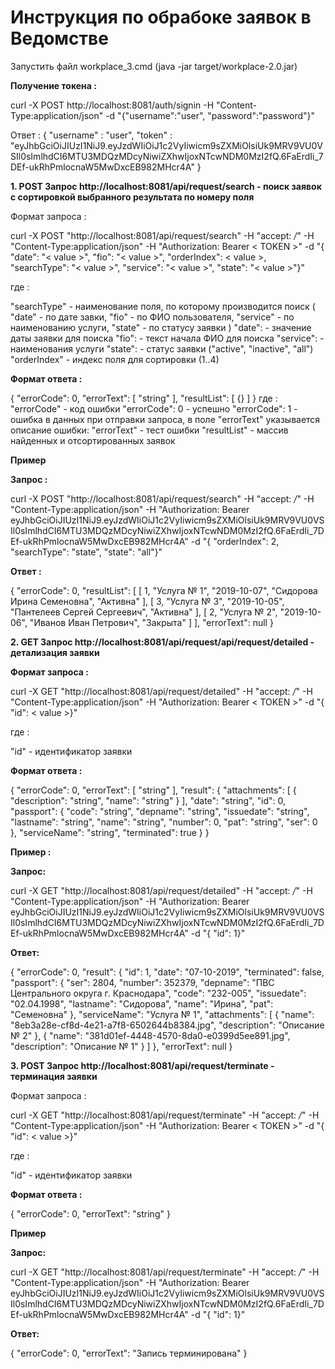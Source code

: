 ﻿# Инструкция по обрабоке заявок в Ведомстве

Запустить файл workplace_3.cmd (java -jar target/workplace-2.0.jar)

<b>Получение токена : </b>

curl -X POST http://localhost:8081/auth/signin -H "Content-Type:application/json" -d "{\"username\":\"user\", \"password\":\"password\"}"

Ответ : 
{
  "username" : "user",
  "token" : "eyJhbGciOiJIUzI1NiJ9.eyJzdWIiOiJ1c2VyIiwicm9sZXMiOlsiUk9MRV9VU0VSIl0sImlhdCI6MTU3MDQzMDcyNiwiZXhwIjoxNTcwNDM0MzI2fQ.6FaErdIi_7DEf-ukRhPmlocnaW5MwDxcEB982MHcr4A"
}


<b>1. POST Запрос http://localhost:8081/api/request/search - поиск заявок с сортировкой выбранного результата по номеру поля</b>

Формат запроса : 

curl -X POST "http://localhost:8081/api/request/search" -H "accept: */*" -H "Content-Type:application/json" 
-H "Authorization: Bearer < TOKEN >" 
-d "{ \"date\": \"< value >\", \"fio\": \"< value >\", \"orderIndex\": < value >, \"searchType\": \"< value >\", 
\"service\": \"< value >\", \"state\": \"< value >\"}"

где :

  "searchType" - наименование поля, по которому производится поиск (
	"date" - по дате завки, 
	"fio" - по ФИО пользователя, 
	"service" - по наименованию услуги, 
	"state" - по статусу заявки
  )
  "date": - значение даты заявки для поиска
  "fio": - текст начала ФИО для поиска
  "service": - наименования услуги
  "state": - статус заявки ("active", "inactive", "all")
  "orderIndex" - индекс поля для сортировки (1..4)

<b>Формат ответа : </b>

{
  "errorCode": 0,
  "errorText": [
    "string"
  ],
  "resultList": [
    {}
  ]
}
где :
   "errorCode" - код ошибки
	   "errorCode": 0 - успешно
	   "errorCode": 1 - ошибка в данных при отправки запроса, в поле "errorText" указывается описание ошибки: 
   "errorText" - тест ошибки
   "resultList" - массив найденных и отсортированных заявок

<b>Пример </b>

<b>Запрос : </b>

curl -X POST "http://localhost:8081/api/request/search" -H "accept: */*" -H "Content-Type:application/json" 
-H "Authorization: Bearer eyJhbGciOiJIUzI1NiJ9.eyJzdWIiOiJ1c2VyIiwicm9sZXMiOlsiUk9MRV9VU0VSIl0sImlhdCI6MTU3MDQzMDcyNiwiZXhwIjoxNTcwNDM0MzI2fQ.6FaErdIi_7DEf-ukRhPmlocnaW5MwDxcEB982MHcr4A" 
-d "{ \"orderIndex\": 2, \"searchType\": \"state\", \"state\": \"all\"}"

<b>Ответ : </b>

{
  "errorCode": 0,
  "resultList": [
    [
      1,
      "Услуга № 1",
      "2019-10-07",
      "Сидорова Ирина Семеновна",
      "Активна"
    ],
    [
      3,
      "Услуга № 3",
      "2019-10-05",
      "Пантелеев Сергей Сергеевич",
      "Активна"
    ],
    [
      2,
      "Услуга № 2",
      "2019-10-06",
      "Иванов Иван Петрович",
      "Закрыта"
    ]
  ],
  "errorText": null
}

<b>2. GET Запрос http://localhost:8081/api/request/api/request/detailed - детализация заявки</b>

<b>Формат запроса : </b>

curl -X GET "http://localhost:8081/api/request/detailed" -H "accept: */*" -H "Content-Type:application/json" 
-H "Authorization: Bearer < TOKEN >" 
-d "{ \"id\": < value >}"

где :

  "id" - идентификатор заявки

<b>Формат ответа : </b>

{
  "errorCode": 0,
  "errorText": [
    "string"
  ],
  "result": {
    "attachments": [
      {
        "description": "string",
        "name": "string"
      }
    ],
    "date": "string",
    "id": 0,
    "passport": {
      "code": "string",
      "depname": "string",
      "issuedate": "string",
      "lastname": "string",
      "name": "string",
      "number": 0,
      "pat": "string",
      "ser": 0
    },
    "serviceName": "string",
    "terminated": true
  }
}

<b>Пример : </b>

<b>Запрос:</b>

curl -X GET "http://localhost:8081/api/request/detailed" -H "accept: */*" -H "Content-Type:application/json" 
-H "Authorization: Bearer eyJhbGciOiJIUzI1NiJ9.eyJzdWIiOiJ1c2VyIiwicm9sZXMiOlsiUk9MRV9VU0VSIl0sImlhdCI6MTU3MDQzMDcyNiwiZXhwIjoxNTcwNDM0MzI2fQ.6FaErdIi_7DEf-ukRhPmlocnaW5MwDxcEB982MHcr4A" 
-d "{ \"id\": 1}"

<b>Ответ: </b>

{
  "errorCode": 0,
  "result": {
    "id": 1,
    "date": "07-10-2019",
    "terminated": false,
    "passport": {
      "ser": 2804,
      "number": 352379,
      "depname": "ПВС Центрального округа г. Краснодара",
      "code": "232-005",
      "issuedate": "02.04.1998",
      "lastname": "Сидорова",
      "name": "Ирина",
      "pat": "Семеновна"
    },
    "serviceName": "Услуга № 1",
    "attachments": [
      {
        "name": "8eb3a28e-cf8d-4e21-a7f8-6502644b8384.jpg",
        "description": "Описание № 2"
      },
      {
        "name": "381d01ef-4448-4570-8da0-e0399d5ee891.jpg",
        "description": "Описание № 1"
      }
    ]
  },
  "errorText": null
}

<b>3. POST Запрос http://localhost:8081/api/request/terminate - терминация заявки </b>

Формат запроса : 

curl -X GET "http://localhost:8081/api/request/terminate" -H "accept: */*" -H "Content-Type:application/json" 
-H "Authorization: Bearer < TOKEN >" 
-d "{ \"id\": < value >}"

где :

  "id" - идентификатор заявки

<b>Формат ответа : </b>

{
  "errorCode": 0,
  "errorText": "string"
}

<b>Пример </b>

<b>Запрос: </b>

curl -X GET "http://localhost:8081/api/request/terminate" -H "accept: */*" -H "Content-Type:application/json" 
-H "Authorization: Bearer eyJhbGciOiJIUzI1NiJ9.eyJzdWIiOiJ1c2VyIiwicm9sZXMiOlsiUk9MRV9VU0VSIl0sImlhdCI6MTU3MDQzMDcyNiwiZXhwIjoxNTcwNDM0MzI2fQ.6FaErdIi_7DEf-ukRhPmlocnaW5MwDxcEB982MHcr4A" 
-d "{ \"id\": 1}"

<b>Ответ: </b>

{
  "errorCode": 0,
  "errorText": "Запись терминирована"
}